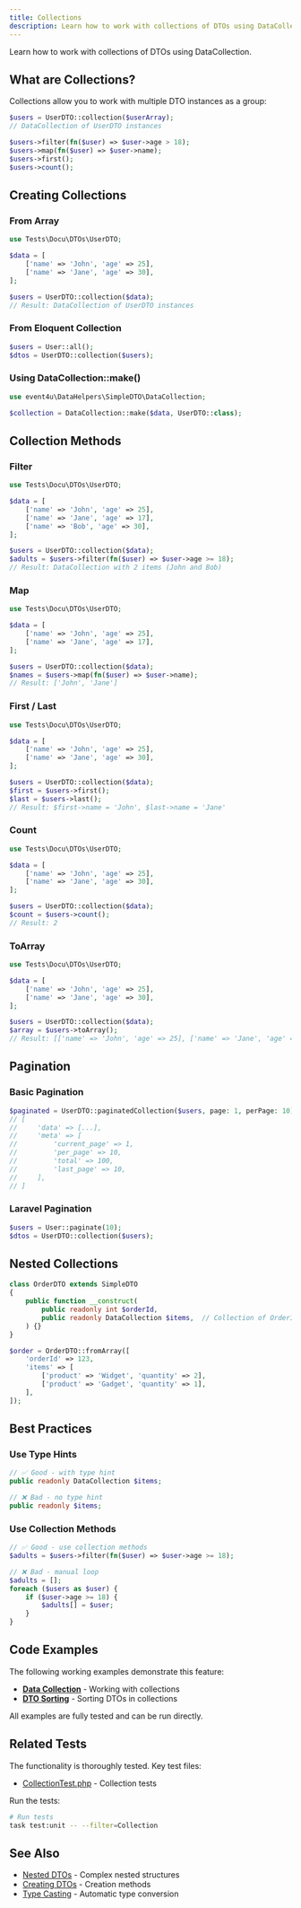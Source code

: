 ```yaml
---
title: Collections
description: Learn how to work with collections of DTOs using DataCollection
---
```


Learn how to work with collections of DTOs using DataCollection.

## What are Collections?

Collections allow you to work with multiple DTO instances as a group:

<!-- skip-test: Code snippet example -->
```php
$users = UserDTO::collection($userArray);
// DataCollection of UserDTO instances

$users->filter(fn($user) => $user->age > 18);
$users->map(fn($user) => $user->name);
$users->first();
$users->count();
```

## Creating Collections

### From Array

```php
use Tests\Docu\DTOs\UserDTO;

$data = [
    ['name' => 'John', 'age' => 25],
    ['name' => 'Jane', 'age' => 30],
];

$users = UserDTO::collection($data);
// Result: DataCollection of UserDTO instances
```

### From Eloquent Collection

<!-- skip-test: Requires Laravel -->
```php
$users = User::all();
$dtos = UserDTO::collection($users);
```

### Using DataCollection::make()

<!-- skip-test: DataCollection::make() method doesn't exist -->
```php
use event4u\DataHelpers\SimpleDTO\DataCollection;

$collection = DataCollection::make($data, UserDTO::class);
```

## Collection Methods

### Filter

```php
use Tests\Docu\DTOs\UserDTO;

$data = [
    ['name' => 'John', 'age' => 25],
    ['name' => 'Jane', 'age' => 17],
    ['name' => 'Bob', 'age' => 30],
];

$users = UserDTO::collection($data);
$adults = $users->filter(fn($user) => $user->age >= 18);
// Result: DataCollection with 2 items (John and Bob)
```

### Map

```php
use Tests\Docu\DTOs\UserDTO;

$data = [
    ['name' => 'John', 'age' => 25],
    ['name' => 'Jane', 'age' => 17],
];

$users = UserDTO::collection($data);
$names = $users->map(fn($user) => $user->name);
// Result: ['John', 'Jane']
```

### First / Last

```php
use Tests\Docu\DTOs\UserDTO;

$data = [
    ['name' => 'John', 'age' => 25],
    ['name' => 'Jane', 'age' => 30],
];

$users = UserDTO::collection($data);
$first = $users->first();
$last = $users->last();
// Result: $first->name = 'John', $last->name = 'Jane'
```

### Count

```php
use Tests\Docu\DTOs\UserDTO;

$data = [
    ['name' => 'John', 'age' => 25],
    ['name' => 'Jane', 'age' => 30],
];

$users = UserDTO::collection($data);
$count = $users->count();
// Result: 2
```

### ToArray

```php
use Tests\Docu\DTOs\UserDTO;

$data = [
    ['name' => 'John', 'age' => 25],
    ['name' => 'Jane', 'age' => 30],
];

$users = UserDTO::collection($data);
$array = $users->toArray();
// Result: [['name' => 'John', 'age' => 25], ['name' => 'Jane', 'age' => 30]]
```

## Pagination

### Basic Pagination

<!-- skip-test: Requires external data -->
```php
$paginated = UserDTO::paginatedCollection($users, page: 1, perPage: 10);
// [
//     'data' => [...],
//     'meta' => [
//         'current_page' => 1,
//         'per_page' => 10,
//         'total' => 100,
//         'last_page' => 10,
//     ],
// ]
```

### Laravel Pagination

<!-- skip-test: Requires Laravel -->
```php
$users = User::paginate(10);
$dtos = UserDTO::collection($users);
```

## Nested Collections

<!-- skip-test: Class definition example -->
```php
class OrderDTO extends SimpleDTO
{
    public function __construct(
        public readonly int $orderId,
        public readonly DataCollection $items,  // Collection of OrderItemDTO
    ) {}
}

$order = OrderDTO::fromArray([
    'orderId' => 123,
    'items' => [
        ['product' => 'Widget', 'quantity' => 2],
        ['product' => 'Gadget', 'quantity' => 1],
    ],
]);
```

## Best Practices

### Use Type Hints

<!-- skip-test: Code snippet example -->
```php
// ✅ Good - with type hint
public readonly DataCollection $items;

// ❌ Bad - no type hint
public readonly $items;
```

### Use Collection Methods

<!-- skip-test: Code snippet example -->
```php
// ✅ Good - use collection methods
$adults = $users->filter(fn($user) => $user->age >= 18);

// ❌ Bad - manual loop
$adults = [];
foreach ($users as $user) {
    if ($user->age >= 18) {
        $adults[] = $user;
    }
}
```


## Code Examples

The following working examples demonstrate this feature:

- [**Data Collection**](https://github.com/event4u-app/data-helpers/blob/main/examples/simple-dto/collections/data-collection.php) - Working with collections
- [**DTO Sorting**](https://github.com/event4u-app/data-helpers/blob/main/examples/simple-dto/collections/dto-sorting.php) - Sorting DTOs in collections

All examples are fully tested and can be run directly.

## Related Tests

The functionality is thoroughly tested. Key test files:

- [CollectionTest.php](https://github.com/event4u-app/data-helpers/blob/main/tests/Unit/SimpleDTO/CollectionTest.php) - Collection tests

Run the tests:

```bash
# Run tests
task test:unit -- --filter=Collection
```

## See Also

- [Nested DTOs](/simple-dto/nested-dtos/) - Complex nested structures
- [Creating DTOs](/simple-dto/creating-dtos/) - Creation methods
- [Type Casting](/simple-dto/type-casting/) - Automatic type conversion
